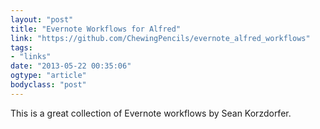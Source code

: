 ```yaml
---
layout: "post"
title: "Evernote Workflows for Alfred"
link: "https://github.com/ChewingPencils/evernote_alfred_workflows"
tags: 
- "links"
date: "2013-05-22 00:35:06"
ogtype: "article"
bodyclass: "post"
---
```


This is a great collection of Evernote workflows by Sean Korzdorfer.